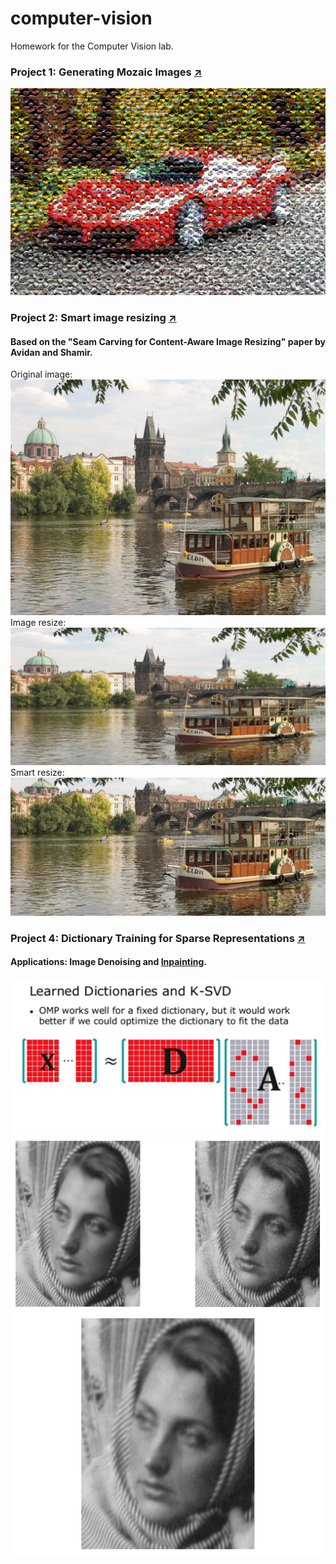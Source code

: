 # computer-vision

Homework for the Computer Vision lab.

### Project 1: Generating Mozaic Images [↗](https://drive.google.com/file/d/13XVxzhOVBTpUH1eI29KQTE-ptsxtRfsQ/view?usp=sharing)
![](sample1.png?raw=true "proj-1")

### Project 2: Smart image resizing [↗](https://drive.google.com/file/d/1CrRUIo6jUt_DW94nOtJdwyIm73GHKfFJ/view?usp=sharing)
#### Based on the "Seam Carving for Content-Aware Image Resizing" paper by Avidan and Shamir.
Original image:
![](sample21.png?raw=true "proj-21")
Image resize:
![](sample22.png?raw=true "proj-22")
Smart resize:
![](sample23.png?raw=true "proj-23")

### Project 4: Dictionary Training for Sparse Representations [↗](https://drive.google.com/file/d/1pUecMAmW8YirfkINCEMuqx2QCBeX3AHm/view?usp=sharing)
#### Applications: Image Denoising and [Inpainting](https://www.ncbi.nlm.nih.gov/pmc/articles/PMC5621354/).
![](sample41.png?raw=true "proj-41")
![](sample42.png?raw=true "proj-42")
